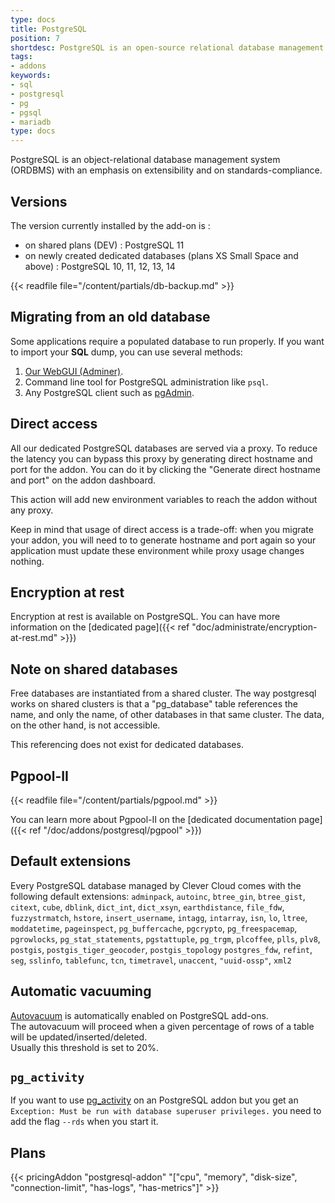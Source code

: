 ```yaml
---
type: docs
title: PostgreSQL
position: 7
shortdesc: PostgreSQL is an open-source relational database management system (RDBMS).
tags:
- addons
keywords:
- sql
- postgresql
- pg
- pgsql
- mariadb
type: docs
---
```


PostgreSQL is an object-relational database management system (ORDBMS) with an emphasis on extensibility
and on standards-compliance.

## Versions

The version currently installed by the add-on is :

- on shared plans (DEV) : PostgreSQL 11
- on newly created dedicated databases (plans XS Small Space and above) : PostgreSQL 10, 11, 12, 13, 14

{{< readfile file="/content/partials/db-backup.md" >}}

## Migrating from an old database

Some applications require a populated database to run properly.
If you want to import your **SQL** dump, you can use several methods:

1. [Our WebGUI (Adminer)](https://dbms-adminer.clever-cloud.com/).
2. Command line tool for PostgreSQL administration like `psql`.
3. Any PostgreSQL client such as [pgAdmin](https://www.pgadmin.org/).


## Direct access

All our dedicated PostgreSQL databases are served via a proxy. To reduce the latency you can bypass this proxy by generating direct hostname and port for the addon. You can do it by clicking the "Generate direct hostname and port" on the addon dashboard.

This action will add new environment variables to reach the addon without any proxy.

Keep in mind that usage of direct access is a trade-off: when you migrate your addon, you will need to to generate hostname and port again so your application must update these environment while proxy usage changes nothing.

## Encryption at rest

Encryption at rest is available on PostgreSQL. You can have more information on the [dedicated page]({{< ref "doc/administrate/encryption-at-rest.md" >}})

## Note on shared databases

Free databases are instantiated from a shared cluster. The way postgresql works on shared clusters is that a "pg_database" table references the name, and only the name, of other databases in that same cluster. The data, on the other hand, is not accessible.

This referencing does not exist for dedicated databases.

## Pgpool-II

{{< readfile file="/content/partials/pgpool.md" >}}

You can learn more about Pgpool-II on the [dedicated documentation page]({{< ref "/doc/addons/postgresql/pgpool" >}})

## Default extensions

Every PostgreSQL database managed by Clever Cloud comes with the following default extensions:
`adminpack`,
`autoinc`,
`btree_gin`,
`btree_gist`,
`citext`,
`cube`,
`dblink`,
`dict_int`,
`dict_xsyn`,
`earthdistance`,
`file_fdw`,
`fuzzystrmatch`,
`hstore`,
`insert_username`,
`intagg`,
`intarray`,
`isn`,
`lo`,
`ltree`,
`moddatetime`,
`pageinspect`,
`pg_buffercache`,
`pgcrypto`,
`pg_freespacemap`,
`pgrowlocks`,
`pg_stat_statements`,
`pgstattuple`,
`pg_trgm`,
`plcoffee`,
`plls`,
`plv8`,
`postgis`,
`postgis_tiger_geocoder`,
`postgis_topology`
`postgres_fdw`,
`refint`,
`seg`,
`sslinfo`,
`tablefunc`,
`tcn`,
`timetravel`,
`unaccent`,
`"uuid-ossp"`,
`xml2`

## Automatic vacuuming

[Autovacuum](https://www.postgresql.org/docs/current/routine-vacuuming.html) is automatically enabled on PostgreSQL add-ons.  
The autovacuum will proceed when a given percentage of rows of a table will be updated/inserted/deleted.  
Usually this threshold is set to 20%.

## `pg_activity`

If you want to use [pg_activity](https://github.com/dalibo/pg_activity) on an PostgreSQL addon but you get an `Exception: Must be run with database superuser privileges.` you need to add the flag `--rds` when you start it.  

## Plans

{{< pricingAddon "postgresql-addon" "[\"cpu\", \"memory\", \"disk-size\", \"connection-limit\", \"has-logs\", \"has-metrics\"]" >}}
